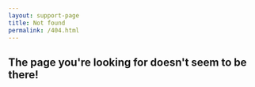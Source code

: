 ```yaml
---
layout: support-page
title: Not found
permalink: /404.html
---
```

## The page you're looking for doesn't seem to be there!

